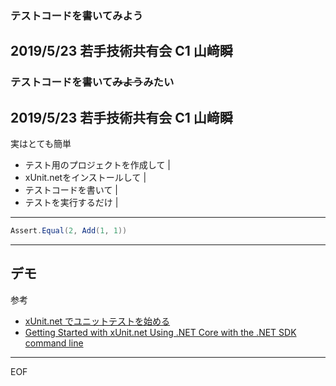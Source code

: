### テストコードを書いてみよう



2019/5/23 若手技術共有会
C1 山﨑瞬
---
### テストコードを書いて~~みよう~~みたい



2019/5/23 若手技術共有会
C1 山﨑瞬
---
実はとても簡単

- テスト用のプロジェクトを作成して |
- xUnit.netをインストールして |
- テストコードを書いて |
- テストを実行するだけ |
---
```cs
Assert.Equal(2, Add(1, 1))
```
---
デモ
---
参考

- [xUnit.net でユニットテストを始める](https://qiita.com/takutoy/items/84fa6498f0726418825d)
- [Getting Started with xUnit.net Using .NET Core with the .NET SDK command line](https://xunit.net/docs/getting-started/netcore/cmdline)
---
EOF
